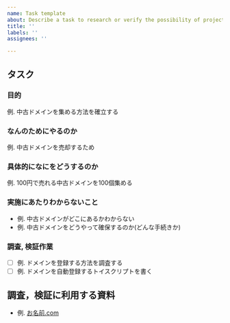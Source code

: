 ```yaml
---
name: Task template
about: Describe a task to research or verify the possibility of project requirement.
title: ''
labels: ''
assignees: ''

---
```


## タスク
### 目的
例. 中古ドメインを集める方法を確立する

### なんのためにやるのか
例. 中古ドメインを売却するため

### 具体的になにをどうするのか
例. 100円で売れる中古ドメインを100個集める

### 実施にあたりわからないこと
- 例. 中古ドメインがどこにあるかわからない
- 例. 中古ドメインをどうやって確保するのか(どんな手続きか)

### 調査, 検証作業
- [ ] 例. ドメインを登録する方法を調査する
- [ ] 例. ドメインを自動登録するトイスクリプトを書く

## 調査，検証に利用する資料
+ 例. [お名前.com](https://www.onamae.com/service/selldomain/)
